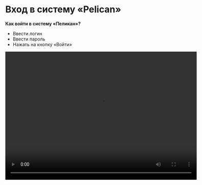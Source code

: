 # Вход в систему «Pelican»

**Как войти в систему «Пеликан»?**

- Ввести логин
- Ввести пароль
- Нажать на кнопку «Войти»


<video width="600" height="400" controls=true src="https://s3-eu-west-1.amazonaws.com/edu-prod/video/help_videos/1.mp4" type="video/mp4" />